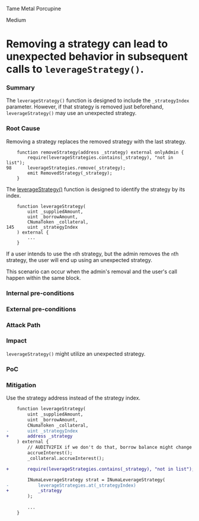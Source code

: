 Tame Metal Porcupine

Medium

# Removing a strategy can lead to unexpected behavior in subsequent calls to `leverageStrategy()`.

### Summary

The `leverageStrategy()` function is designed to include the `_strategyIndex` parameter. However, if that strategy is removed just beforehand, `leverageStrategy()` may use an unexpected strategy.

### Root Cause

Removing a strategy replaces the removed strategy with the last strategy.

```solidity
    function removeStrategy(address _strategy) external onlyAdmin {
        require(leverageStrategies.contains(_strategy), "not in list");
98      leverageStrategies.remove(_strategy);
        emit RemovedStrategy(_strategy);
    }
```

The [leverageStrategy()](https://github.com/sherlock-audit/2024-12-numa-audit/blob/main/Numa/contracts/lending/CNumaToken.sol#L145) function is designed to identify the strategy by its index.

```solidity
    function leverageStrategy(
        uint _suppliedAmount,
        uint _borrowAmount,
        CNumaToken _collateral,
145     uint _strategyIndex
    ) external {
        ...
    }
```

If a user intends to use the `n`th strategy, but the admin removes the `n`th strategy, the user will end up using an unexpected strategy.

This scenario can occur when the admin's removal and the user's call happen within the same block.

### Internal pre-conditions

### External pre-conditions

### Attack Path

### Impact

`leverageStrategy()` might utilize an unexpected strategy.

### PoC

### Mitigation

Use the strategy address instead of the strategy index.

```diff
    function leverageStrategy(
        uint _suppliedAmount,
        uint _borrowAmount,
        CNumaToken _collateral,
-       uint _strategyIndex
+       address _strategy
    ) external {
        // AUDITV2FIX if we don't do that, borrow balance might change when calling borrowinternal
        accrueInterest();
        _collateral.accrueInterest();

+       require(leverageStrategies.contains(_strategy), "not in list");

        INumaLeverageStrategy strat = INumaLeverageStrategy(
-           leverageStrategies.at(_strategyIndex)
+           _strategy
        );
        
        ...
    }
```